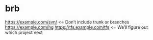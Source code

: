 # brb
https://example.com/svn/ &lt;= Don’t include trunk or branches https://example.com/hg https://tfs.example.com/tfs &lt;= We’ll figure out which project next
